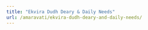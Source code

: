 ```yaml
---
title: "Ekvira Dudh Deary & Daily Needs"
url: /amaravati/ekvira-dudh-deary-and-daily-needs/
---
```

